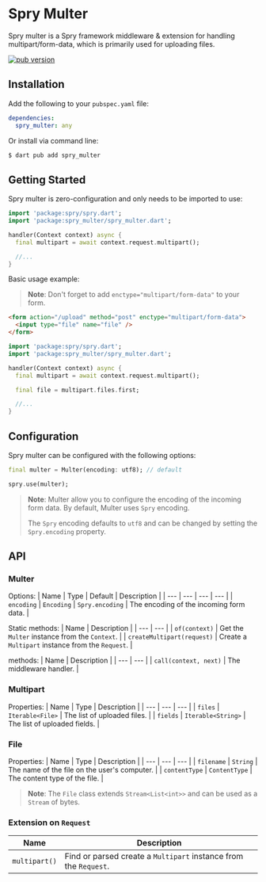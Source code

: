 # Spry Multer

Spry multer is a Spry framework middleware & extension for handling multipart/form-data, which is primarily used for uploading files.

[![pub version](https://img.shields.io/pub/v/spry_multer.svg)](https://pub.dev/packages/spry_multer)

## Installation

Add the following to your `pubspec.yaml` file:

```yaml
dependencies:
  spry_multer: any
```

Or install via command line:

```bash
$ dart pub add spry_multer
```

## Getting Started

Spry multer is zero-configuration and only needs to be imported to use:

```dart
import 'package:spry/spry.dart';
import 'package:spry_multer/spry_multer.dart';

handler(Context context) async {
  final multipart = await context.request.multipart();

  //...
}
```

Basic usage example:

> **Note**: Don't forget to add `enctype="multipart/form-data"` to your form.

```html
<form action="/upload" method="post" enctype="multipart/form-data">
  <input type="file" name="file" />
</form>
```

```dart
import 'package:spry/spry.dart';
import 'package:spry_multer/spry_multer.dart';

handler(Context context) async {
  final multipart = await context.request.multipart();

  final file = multipart.files.first;

  //...
}
```

## Configuration

Spry multer can be configured with the following options:

```dart
final multer = Multer(encoding: utf8); // default

spry.use(multer);
```

> **Note**: Multer allow you to configure the encoding of the incoming form data. By default, Multer uses `Spry` encoding.
>
> The `Spry` encoding defaults to `utf8` and can be changed by setting the `Spry.encoding` property.

## API

### Multer

Options:
| Name | Type | Default | Description |
| --- | --- | --- | --- |
| `encoding` | `Encoding` | `Spry.encoding` | The encoding of the incoming form data. |

Static methods:
| Name | Description |
| --- | --- |
| `of(context)` | Get the `Multer` instance from the `Context`. |
| `createMultipart(request)` | Create a `Multipart` instance from the `Request`. |

methods:
| Name | Description |
| --- | --- |
| `call(context, next)` | The middleware handler. |

### Multipart

Properties:
| Name | Type | Description |
| --- | --- | --- |
| `files` | `Iterable<File>` | The list of uploaded files. |
| `fields` | `Iterable<String>` | The list of uploaded fields. |

### File

Properties:
| Name | Type | Description |
| --- | --- | --- |
| `filename` | `String` | The name of the file on the user's computer. |
| `contentType` | `ContentType` | The content type of the file. |

> **Note**: The `File` class extends `Stream<List<int>>` and can be used as a `Stream` of bytes.

### Extension on `Request`

| Name | Description |
| --- | --- |
| `multipart()` | Find or parsed create a `Multipart` instance from the `Request`. |